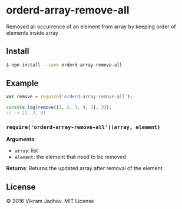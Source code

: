 # orderd-array-remove-all
Removed all occurrence of an element from array by keeping order of elements inside array

## Install

```sh
$ npm install --save orderd-array-remove-all
```

## Example

```js
var remove = require('orderd-array-remove-all');

console.log(remove([1, 2, 3, 4, 3], 3));
// -> [1, 2, 4]
```

### `require('orderd-array-remove-all')(array, element)`

**Arguments**:
- `array`: list
- `element`: the element that need to be removed

**Returns**: Returns the updated array after removal of the element

## License

&copy; 2016 Vikram Jadhav. MIT License
